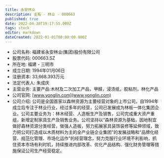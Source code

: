 ```yaml
---
title: 永安林业
description: 主板 - 林业 - 000663
published: true
date: 2022-04-30T19:17:55.000Z
tags: stock
editor: markdown
dateCreated: 2022-01-01T00:00:00.000Z
---
```


- 公司名称: 福建省永安林业(集团)股份有限公司
- 股票代码: 000663.SZ
- 所在地: 福建 - 三明市
- 成立日期: 1994年01月06日
- 注册资本: 33,668.393万元
- 法定代表人: 朱成庆
- 主营业务: 主要产品:木材及二次加工产品，甲醛，浸渍纸，胶粘剂，林化产品
- 公司官网: [www.yonglin.com](www.yonglin.com)
- 公司介绍: 公司是全国首家以森林资源为主要经营对象的上市公司，自1994年成立后专注于林业行业，经过多年的经营，公司已发展成为林板一体化集团企业。公司主要业务为：林木经营、人造板生产及销售，公司完成重大资产重组，新增定制家具生产及销售业务。公司坚持以“森林资源为基础，因地制宜做好森林资源分类经营，做强人造板，努力拓展家具装饰装修等延伸领域，致力把公司打造成以木质材料为主的全产业链企业集团”的发展战略和“品牌化经营、规范化管理、市场化运作”的经营理念，努力克服行业环境不利影响，抓住资本市场有利时机，持续推进内部改革、优化产品结构、强化财务管理等措施保证公司生产经营稳定。


